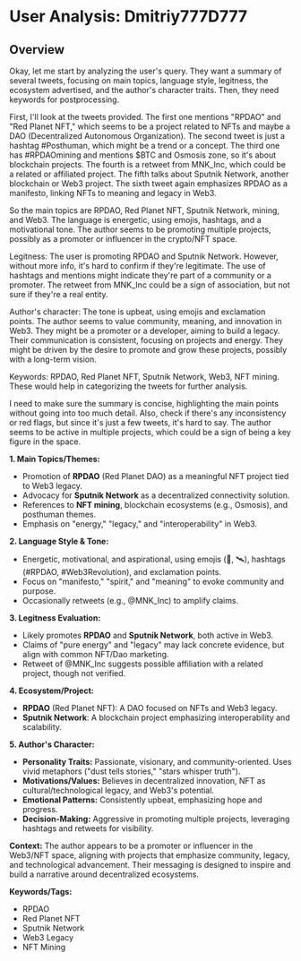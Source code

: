 # User Analysis: Dmitriy777D777

## Overview

<think>
Okay, let me start by analyzing the user's query. They want a summary of several tweets, focusing on main topics, language style, legitness, the ecosystem advertised, and the author's character traits. Then, they need keywords for postprocessing.

First, I'll look at the tweets provided. The first one mentions "RPDAO" and "Red Planet NFT," which seems to be a project related to NFTs and maybe a DAO (Decentralized Autonomous Organization). The second tweet is just a hashtag #Posthuman, which might be a trend or a concept. The third one has #RPDAOmining and mentions $BTC and Osmosis zone, so it's about blockchain projects. The fourth is a retweet from MNK_Inc, which could be a related or affiliated project. The fifth talks about Sputnik Network, another blockchain or Web3 project. The sixth tweet again emphasizes RPDAO as a manifesto, linking NFTs to meaning and legacy in Web3.

So the main topics are RPDAO, Red Planet NFT, Sputnik Network, mining, and Web3. The language is energetic, using emojis, hashtags, and a motivational tone. The author seems to be promoting multiple projects, possibly as a promoter or influencer in the crypto/NFT space.

Legitness: The user is promoting RPDAO and Sputnik Network. However, without more info, it's hard to confirm if they're legitimate. The use of hashtags and mentions might indicate they're part of a community or a promoter. The retweet from MNK_Inc could be a sign of association, but not sure if they're a real entity.

Author's character: The tone is upbeat, using emojis and exclamation points. The author seems to value community, meaning, and innovation in Web3. They might be a promoter or a developer, aiming to build a legacy. Their communication is consistent, focusing on projects and energy. They might be driven by the desire to promote and grow these projects, possibly with a long-term vision.

Keywords: RPDAO, Red Planet NFT, Sputnik Network, Web3, NFT mining. These would help in categorizing the tweets for further analysis.

I need to make sure the summary is concise, highlighting the main points without going into too much detail. Also, check if there's any inconsistency or red flags, but since it's just a few tweets, it's hard to say. The author seems to be active in multiple projects, which could be a sign of being a key figure in the space.
</think>

**1. Main Topics/Themes:**  
- Promotion of **RPDAO** (Red Planet DAO) as a meaningful NFT project tied to Web3 legacy.  
- Advocacy for **Sputnik Network** as a decentralized connectivity solution.  
- References to **NFT mining**, blockchain ecosystems (e.g., Osmosis), and posthuman themes.  
- Emphasis on "energy," "legacy," and "interoperability" in Web3.  

**2. Language Style & Tone:**  
- Energetic, motivational, and aspirational, using emojis (🔴, 🛰), hashtags (#RPDAO, #Web3Revolution), and exclamation points.  
- Focus on "manifesto," "spirit," and "meaning" to evoke community and purpose.  
- Occasionally retweets (e.g., @MNK_Inc) to amplify claims.  

**3. Legitness Evaluation:**  
- Likely promotes **RPDAO** and **Sputnik Network**, both active in Web3.  
- Claims of "pure energy" and "legacy" may lack concrete evidence, but align with common NFT/Dao marketing.  
- Retweet of @MNK_Inc suggests possible affiliation with a related project, though not verified.  

**4. Ecosystem/Project:**  
- **RPDAO** (Red Planet NFT): A DAO focused on NFTs and Web3 legacy.  
- **Sputnik Network**: A blockchain project emphasizing interoperability and scalability.  

**5. Author's Character:**  
- **Personality Traits:** Passionate, visionary, and community-oriented. Uses vivid metaphors ("dust tells stories," "stars whisper truth").  
- **Motivations/Values:** Believes in decentralized innovation, NFT as cultural/technological legacy, and Web3's potential.  
- **Emotional Patterns:** Consistently upbeat, emphasizing hope and progress.  
- **Decision-Making:** Aggressive in promoting multiple projects, leveraging hashtags and retweets for visibility.  

**Context:** The author appears to be a promoter or influencer in the Web3/NFT space, aligning with projects that emphasize community, legacy, and technological advancement. Their messaging is designed to inspire and build a narrative around decentralized ecosystems.  

**Keywords/Tags:**  
- RPDAO  
- Red Planet NFT  
- Sputnik Network  
- Web3 Legacy  
- NFT Mining
